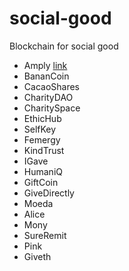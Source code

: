 # social-good
Blockchain for social good

* Amply [link](social-good/amply.md)
* BananCoin
* CacaoShares
* CharityDAO
* CharitySpace
* EthicHub
* SelfKey
* Femergy
* KindTrust
* IGave
* HumaniQ
* GiftCoin
* GiveDirectly
* Moeda
* Alice
* Mony
* SureRemit
* Pink
* Giveth
